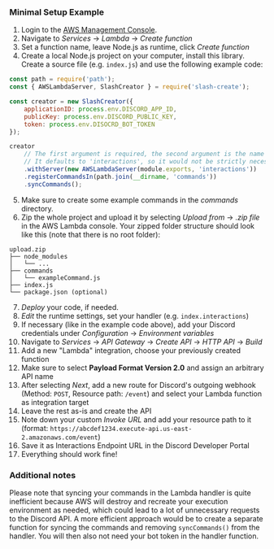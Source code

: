 ### Minimal Setup Example

1. Login to the [AWS Management Console](https://console.aws.amazon.com/).
2. Navigate to *Services* &rarr; *Lambda* &rarr; *Create function*
3. Set a function name, leave Node.js as runtime, click *Create function*
4. Create a local Node.js project on your computer, install this library. Create a source file (e.g. `index.js`) and use the following example code:
```js
const path = require('path');
const { AWSLambdaServer, SlashCreator } = require('slash-create');

const creator = new SlashCreator({
    applicationID: process.env.DISCORD_APP_ID,
    publicKey: process.env.DISCORD_PUBLIC_KEY,
    token: process.env.DISOCRD_BOT_TOKEN
});

creator
    // The first argument is required, the second argument is the name or "target" of the export.
    // It defaults to 'interactions', so it would not be strictly necessary here.
    .withServer(new AWSLambdaServer(module.exports, 'interactions'))
    .registerCommandsIn(path.join(__dirname, 'commands'))
    .syncCommands();
```
5. Make sure to create some example commands in the *commands* directory.
6. Zip the whole project and upload it by selecting *Upload from* &rarr; *.zip file* in the AWS Lambda console. Your zipped folder structure should look like this (note that there is no root folder):
```text
upload.zip
├── node_modules
│   └── ...
├── commands
│   └── exampleCommand.js
├── index.js
└── package.json (optional)
```
7. *Deploy* your code, if needed.
8. *Edit* the runtime settings, set your handler (e.g. `index.interactions`)
9. If necessary (like in the example code above), add your Discord credentials under *Configuration* &rarr; *Environment variables*
10. Navigate to *Services* &rarr; *API Gateway* &rarr; *Create API* &rarr; *HTTP API* &rarr; *Build*
11. Add a new "Lambda" integration, choose your previously created function
12. Make sure to select **Payload Format Version 2.0** and assign an arbitrary API name
13. After selecting *Next*, add a new route for Discord's outgoing webhook (Method: `POST`, Resource path: `/event`) and select your Lambda function as integration target
14. Leave the rest as-is and create the API
15. Note down your custom *Invoke URL* and add your resource path to it (format: `https://abcdef1234.execute-api.us-east-2.amazonaws.com/event`)
16. Save it as Interactions Endpoint URL in the Discord Developer Portal
17. Everything should work fine!

### Additional notes
Please note that syncing your commands in the Lambda handler is quite inefficient because AWS will destroy and recreate your execution environment as needed, which could lead to a lot of unnecessary requests to the Discord API.
A more efficient approach would be to create a separate function for syncing the commands and removing `syncCommands()` from the handler.
You will then also not need your bot token in the handler function.
